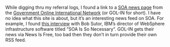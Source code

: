 While digging thru my referral logs, I found a link to a [SOA news
page](http://www.governments-online.org/webservices/searchItemsSOA.php)
from the [Government Online International
Network](http://governments-online.org/) (or GOL-IN for short). I have
no idea what this site is about, but it’s an interesting news feed on
SOA. For example, I found [this
interview](http://www.eweek.com/article2/0,4149,1538806,00.asp) with Bob
Sutor, IBM’s director of WebSphere infrastructure software titled “SOA
<span class="Article_Title">Is So Necessary</span>“. GOL-IN gets their
news via News Is Free, too bad then they don’t in turn provide their
own  RSS feed.
